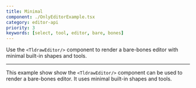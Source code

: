 ```yaml
---
title: Minimal
component: ./OnlyEditorExample.tsx
category: editor-api
priority: 3
keywords: [select, tool, editor, bare, bones]
---
```


Use the `<TldrawEditor/>` component to render a bare-bones editor with minimal built-in shapes and tools.

---

This example show show the `<TldrawEditor/>` component can be used to render a bare-bones editor. It uses minimal built-in shapes and tools.
